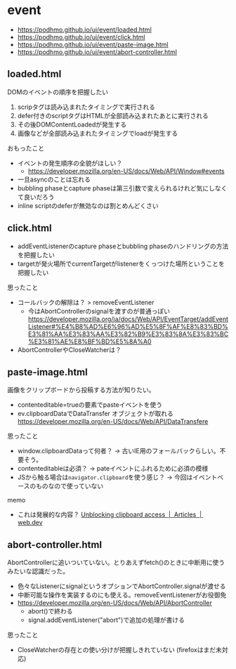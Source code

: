 # event

- <https://podhmo.github.io/ui/event/loaded.html>
- <https://podhmo.github.io/ui/event/click.html>
- <https://podhmo.github.io/ui/event/paste-image.html>
- <https://podhmo.github.io/ui/event/abort-controller.html>

## loaded.html

DOMのイベントの順序を把握したい

1. scripタグは読み込まれたタイミングで実行される
2. defer付きのscriptタグはHTMLが全部読み込まれたあとに実行される
3. その後DOMContentLoadedが発生する
4. 画像などが全部読み込まれたタイミングでloadが発生する

おもったこと

- イベントの発生順序の全貌がほしい？
    - https://developer.mozilla.org/en-US/docs/Web/API/Window#events
- 一旦asyncのことは忘れる
- bubbling phaseとcapture phaseは第三引数で変えられるけれど気にしなくて良いだろう
- inline scriptのdeferが無効なのは割とめんどくさい

## click.html

- addEventListenerのcapture phaseとbubbling phaseのハンドリングの方法を把握したい
- targetが発火場所でcurrentTargetがlistenerをくっつけた場所ということを把握したい

思ったこと

- コールバックの解除は？ > removeEventListener
    - 今はAbortControllerのsignalを渡すのが普通っぽい https://developer.mozilla.org/ja/docs/Web/API/EventTarget/addEventListener#%E4%B8%AD%E6%96%AD%E5%8F%AF%E8%83%BD%E3%81%AA%E3%83%AA%E3%82%B9%E3%83%8A%E3%83%BC%E3%81%AE%E8%BF%BD%E5%8A%A0
- AbortControllerやCloseWatcherは？

## paste-image.html

画像をクリップボードから投稿する方法が知りたい。

- contenteditable=trueの要素でpasteイベントを使う
- ev.clipboardDataでDataTransfer オブジェクトが取れる https://developer.mozilla.org/en-US/docs/Web/API/DataTransfere

思ったこと

- window.clipboardDataって何者？ -> 古いIE用のフォールバックらしい。不要そう。
- contenteditableは必須？ -> pateイベントにふれるために必須の模様
- JSから触る場合は`navigator.clipboard`を使う感じ？ -> 今回はイベントベースのものなので使っていない

memo

- これは発展的な内容？ [Unblocking clipboard access  |  Articles  |  web.dev](https://web.dev/articles/async-clipboard)

## abort-controller.html

AbortControllerに追いついていない。とりあえずfetch()のときに中断用に使うみたいな認識だった。

- 色々なListenerにsignalというオプションでAbortController.signalが渡せる
- 中断可能な操作を実装するのにも使える。removeEventListenerがお役御免
- https://developer.mozilla.org/en-US/docs/Web/API/AbortController
    - abort()で終わる
    - signal.addEventListener("abort")で追加の処理が書ける

思ったこと

- CloseWatcherの存在との使い分けが把握しきれていない (firefoxはまだ未対応)

